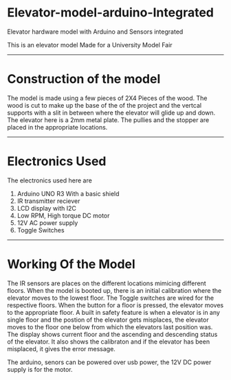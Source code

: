 # Elevator-model-arduino-Integrated
Elevator hardware model with Arduino and Sensors integrated

This is an elevator model Made for a University Model Fair
***

# Construction of the model
The model is made using a few pieces of 2X4 Pieces of the wood.
The wood is cut to make up the base of the of the project and the vertcal supports with a slit in between where the elevator will glide up and down.
The elevator here is a 2mm metal plate. The pullies and the stopper are placed in the appropriate locations.

***

# Electronics Used
The electronics used here are
1. Arduino UNO R3 With a basic shield
2. IR transmitter reciever
3. LCD display with I2C
4. Low RPM, High torque DC motor
5. 12V AC power supply
6. Toggle Switches
***

# Working Of the Model
The IR sensors are places on the different locations mimicing different floors.
When the model is booted up, there is an initial calibration where the elevator moves to the lowest floor.
The Toggle switches are wired for the respective floors. When the button for a floor is pressed, the elevator moves to the appropriate floor.
A built in safety feature is when a elevator is in any single floor and the postion of the elevator gets misplaces, the elevator moves to the floor one below from which the elevators last position was.
The display shows current floor and the ascending and descending status of the elevator. It also shows the calibraton and if the elevator has been misplaced, it gives the error message.

The arduino, senors can be powered over usb power, the 12V DC power supply is for the motor.

